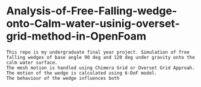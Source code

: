 # Analysis-of-Free-Falling-wedge-onto-Calm-water-usinig-overset-grid-method-in-OpenFoam
	This repo is my undergraduate final year project. Simulation of free falling wedges of base angle 90 deg and 120 deg under gravity onto the calm water surface.
	The mesh motion is handled using Chimera Grid or Overset Grid Approah.
	The motion of the wedge is calculated using 6-DoF model.
	The behaviour of the wedge influences both 
